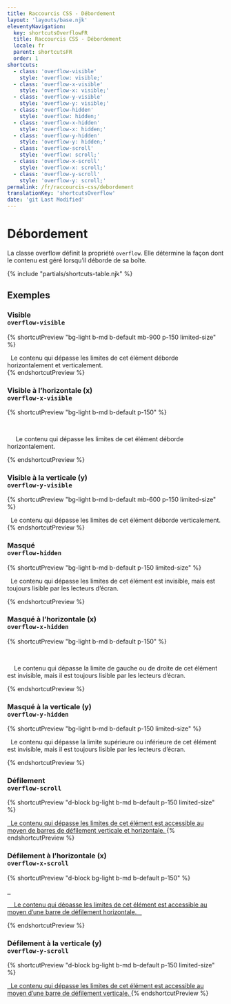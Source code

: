 ```yaml
---
title: Raccourcis CSS - Débordement
layout: 'layouts/base.njk'
eleventyNavigation:
  key: shortcutsOverflowFR
  title: Raccourcis CSS - Débordement
  locale: fr
  parent: shortcutsFR
  order: 1
shortcuts:
  - class: 'overflow-visible'
    style: 'overflow: visible;'
  - class: 'overflow-x-visible'
    style: 'overflow-x: visible;'
  - class: 'overflow-y-visible'
    style: 'overflow-y: visible;'
  - class: 'overflow-hidden'
    style: 'overflow: hidden;'
  - class: 'overflow-x-hidden'
    style: 'overflow-x: hidden;'
  - class: 'overflow-y-hidden'
    style: 'overflow-y: hidden;'
  - class: 'overflow-scroll'
    style: 'overflow: scroll;'
  - class: 'overflow-x-scroll'
    style: 'overflow-x: scroll;'
  - class: 'overflow-y-scroll'
    style: 'overflow-y: scroll;'
permalink: /fr/raccourcis-css/debordement
translationKey: 'shortcutsOverflow'
date: 'git Last Modified'
---
```


# Débordement

La classe overflow définit la propriété `overflow`. Elle détermine la façon dont le contenu est géré lorsqu’il déborde de sa boîte.

{% include "partials/shortcuts-table.njk" %}

## Exemples

### Visible<br/>`overflow-visible`

{% shortcutPreview "bg-light b-md b-default mb-900 p-150 limited-size" %}

<div class="overflow-visible">
  Le contenu qui dépasse les limites de cet élément déborde horizontalement et verticalement.
</div>
{% endshortcutPreview %}

### Visible à l’horizontale (x)<br/>`overflow-x-visible`

{% shortcutPreview "bg-light b-md b-default p-150" %}

<div class="overflow-x-visible" style="width: 250px;">
  <p style="width: 500px;">
     Le contenu qui dépasse les limites de cet élément déborde horizontalement.
  </p>
</div>
{% endshortcutPreview %}

### Visible à la verticale (y)<br/>`overflow-y-visible`

{% shortcutPreview "bg-light b-md b-default mb-600 p-150 limited-size" %}

<div class="overflow-y-visible">
  Le contenu qui dépasse les limites de cet élément déborde verticalement.
</div>
{% endshortcutPreview %}

### Masqué <br/>`overflow-hidden`

{% shortcutPreview "bg-light b-md b-default p-150 limited-size" %}

<p class="overflow-hidden">
  Le contenu qui dépasse les limites de cet élément est invisible, mais est toujours lisible par les lecteurs d’écran.
</p>
{% endshortcutPreview %}

### Masqué à l’horizontale (x)<br/>`overflow-x-hidden`

{% shortcutPreview "bg-light b-md b-default p-150" %}

<div class="overflow-x-hidden" style="width: 250px;">
  <p style="width: 500px;">
    Le contenu qui dépasse la limite de gauche ou de droite de cet élément est invisible, mais il est toujours lisible par les lecteurs d’écran.
  </p>
</div>
{% endshortcutPreview %}

### Masqué à la verticale (y)<br/>`overflow-y-hidden`

{% shortcutPreview "bg-light b-md b-default p-150 limited-size" %}

<p class="overflow-y-hidden">
  Le contenu qui dépasse la limite supérieure ou inférieure de cet élément est invisible, mais il est toujours lisible par les lecteurs d’écran.
</p>
{% endshortcutPreview %}

### Défilement <br/>`overflow-scroll`

{% shortcutPreview "d-block bg-light b-md b-default p-150 limited-size" %}

<a href="#" class="overflow-scroll">
  Le contenu qui dépasse les limites de cet élément est accessible au moyen de barres de défilement verticale et horizontale.
</a>
{% endshortcutPreview %}

### Défilement à l’horizontale (x)<br/>`overflow-x-scroll`

{% shortcutPreview "d-block bg-light b-md b-default p-150" %}

<a href="#"  class="overflow-x-scroll" style="width: 250px;">
  <p style="width: 500px;">
    Le contenu qui dépasse les limites de cet élément est accessible au moyen d’une barre de défilement horizontale.
  </p>
</a>
{% endshortcutPreview %}

### Défilement à la verticale (y)<br/>`overflow-y-scroll`

{% shortcutPreview "d-block bg-light b-md b-default p-150 limited-size" %}

<a href="#" class="overflow-y-scroll">
  Le contenu qui dépasse les limites de cet élément est accessible au moyen d’une barre de défilement verticale.
</a>
{% endshortcutPreview %}
